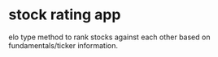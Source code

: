 # stock rating app 

elo type method to rank stocks against each other based on fundamentals/ticker information. 
